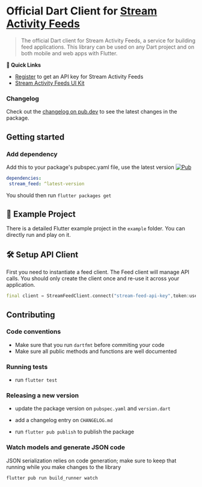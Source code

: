 # Official Dart Client for [Stream Activity Feeds](https://getstream.io/activity-feeds/)

>The official Dart client for Stream Activity Feeds, a service for building feed applications. This library can be used on any Dart project and on both mobile and web apps with Flutter.


**🔗 Quick Links**

- [Register](https://getstream.io/activity-feeds/trial/) to get an API key for Stream Activity Feeds
- [Stream Activity Feeds UI Kit](https://getstream.io/activity-feeds/ui-kit/)

### Changelog

Check out the [changelog on pub.dev](https://pub.dev/packages/stream_feed/changelog) to see the latest changes in the package.

## Getting started

### Add dependency
Add this to your package's pubspec.yaml file, use the latest version [![Pub](https://img.shields.io/pub/v/stream_feed.svg)](https://pub.dartlang.org/packages/stream_feed)

```yaml
dependencies:
 stream_feed: ^latest-version
```

You should then run `flutter packages get`

## 🔮 Example Project

There is a detailed Flutter example project in the `example` folder. You can directly run and play on it. 

## 🛠 Setup API Client

First you need to instantiate a feed client. The Feed client will manage API calls. You should only create the client once and re-use it across your application.

```dart
final client = StreamFeedClient.connect("stream-feed-api-key",token:userToken);
```
## Contributing

### Code conventions

- Make sure that you run `dartfmt` before commiting your code
- Make sure all public methods and functions are well documented

### Running tests 

- run `flutter test`

### Releasing a new version

- update the package version on `pubspec.yaml` and `version.dart`

- add a changelog entry on `CHANGELOG.md`

- run `flutter pub publish` to publish the package

### Watch models and generate JSON code

JSON serialization relies on code generation; make sure to keep that running while you make changes to the library

```bash
flutter pub run build_runner watch
```
